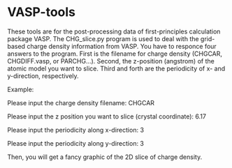 # VASP-tools
These tools are for the post-processing data of first-principles calculation package VASP.
The CHG_slice.py program is used to deal with the grid-based charge density information from VASP.
You have to responce four answers to the program.
First is the filename for charge density (CHGCAR, CHGDIFF.vasp, or PARCHG...).
Second, the z-position (angstrom) of the atomic model you want to slice.
Third and forth are the periodicity of x- and y-direction, respectively.

Example:

Please input the charge density filename: CHGCAR

Please input the z position you want to slice (crystal coordinate): 6.17

Please input the periodicity along x-direction: 3

Please input the periodicity along y-direction: 3


Then, you will get a fancy graphic of the 2D slice of charge density.
